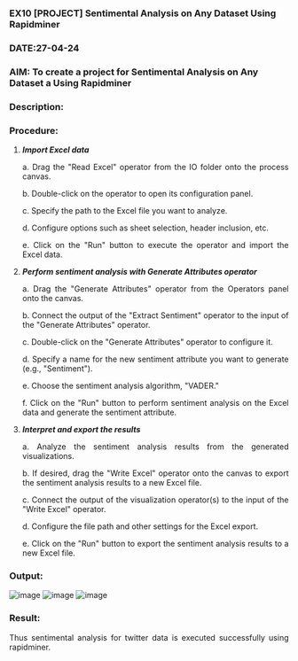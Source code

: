 ### EX10 [PROJECT] Sentimental Analysis on Any Dataset Using Rapidminer
### DATE:27-04-24 
### AIM: To create a project for Sentimental Analysis on Any Dataset a Using Rapidminer
### Description: 
<div align = "justify">

### Procedure:
1) ***Import Excel data***
    <p>a. Drag the "Read Excel" operator from the IO folder onto the process canvas.
    <p>b. Double-click on the operator to open its configuration panel.
    <p>c. Specify the path to the Excel file you want to analyze.
    <p>d. Configure options such as sheet selection, header inclusion, etc.
    <p>e. Click on the "Run" button to execute the operator and import the Excel data.
2) ***Perform sentiment analysis with Generate Attributes operator***
    <p>a. Drag the "Generate Attributes" operator from the Operators panel onto the canvas.
    <p>b. Connect the output of the "Extract Sentiment" operator to the input of the "Generate Attributes" operator.
    <p>c. Double-click on the "Generate Attributes" operator to configure it.
    <p>d. Specify a name for the new sentiment attribute you want to generate (e.g., "Sentiment").
    <p>e. Choose the sentiment analysis algorithm, "VADER."
    <p>f. Click on the "Run" button to perform sentiment analysis on the Excel data and generate the sentiment attribute.
3) ***Interpret and export the results***
    <p>a. Analyze the sentiment analysis results from the generated visualizations.
    <p>b. If desired, drag the "Write Excel" operator onto the canvas to export the sentiment analysis results to a new Excel file.
    <p>c. Connect the output of the visualization operator(s) to the input of the "Write Excel" operator.
    <p>d. Configure the file path and other settings for the Excel export.
    <p>e. Click on the "Run" button to export the sentiment analysis results to a new Excel file.

### Output:
![image](https://github.com/kavyasenthamarai/WDM_EXP10/assets/118668727/52a7a5f5-3e43-4bb3-b063-92d5e092cced)
![image](https://github.com/kavyasenthamarai/WDM_EXP10/assets/118668727/dfcf22bb-7628-45c8-91ab-5c9323f55f86)
![image](https://github.com/kavyasenthamarai/WDM_EXP10/assets/118668727/41ed1365-e513-4729-93b2-b57c24c6cc2f)

### Result:
Thus sentimental analysis for twitter data is executed successfully using rapidminer.
